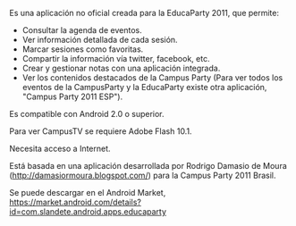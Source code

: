 Es una aplicación no oficial creada para la EducaParty 2011, que permite:

- Consultar la agenda de eventos.
- Ver información detallada de cada sesión.
- Marcar sesiones como favoritas.
- Compartir la información vía twitter, facebook, etc.
- Crear y gestionar notas con una aplicación integrada.
- Ver los contenidos destacados de la Campus Party (Para ver todos los eventos de la CampusParty y la EducaParty existe otra aplicación, "Campus Party 2011 ESP").

Es compatible con Android 2.0 o superior.

Para ver CampusTV se requiere Adobe Flash 10.1.

Necesita acceso a Internet.

Está basada en una aplicación desarrollada por Rodrigo Damasio de Moura (http://damasiormoura.blogspot.com/) para la Campus Party 2011 Brasil.

Se puede descargar en el Android Market, https://market.android.com/details?id=com.slandete.android.apps.educaparty